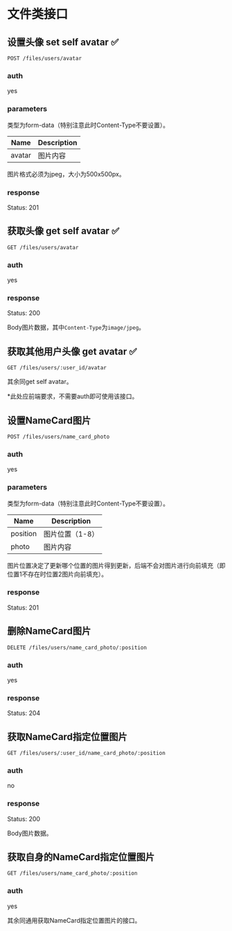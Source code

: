 # 文件类接口

## 设置头像 set self avatar :white_check_mark:

`POST /files/users/avatar`

### auth

yes

### parameters

类型为form-data（特别注意此时Content-Type不要设置）。

| Name | Description |
| --- | --- |
| avatar | 图片内容 |

图片格式必须为jpeg，大小为500x500px。

### response

Status: 201

## 获取头像 get self avatar :white_check_mark:

`GET /files/users/avatar`

### auth

yes

### response

Status: 200

Body图片数据，其中`Content-Type`为`image/jpeg`。

## 获取其他用户头像 get avatar :white_check_mark:

`GET /files/users/:user_id/avatar`

其余同get self avatar。

*此处应前端要求，不需要auth即可使用该接口。

## 设置NameCard图片

`POST /files/users/name_card_photo`

### auth

yes

### parameters

类型为form-data（特别注意此时Content-Type不要设置）。

| Name | Description |
| --- | --- |
| position | 图片位置（1-8） |
| photo | 图片内容 |

图片位置决定了更新哪个位置的图片得到更新，后端不会对图片进行向前填充（即位置1不存在时位置2图片向前填充）。

### response

Status: 201

## 删除NameCard图片

`DELETE /files/users/name_card_photo/:position`

### auth

yes

### response

Status: 204

## 获取NameCard指定位置图片

`GET /files/users/:user_id/name_card_photo/:position`

### auth

no

### response

Status: 200

Body图片数据。

## 获取自身的NameCard指定位置图片

`GET /files/users/name_card_photo/:position`

### auth

yes

其余同通用获取NameCard指定位置图片的接口。
